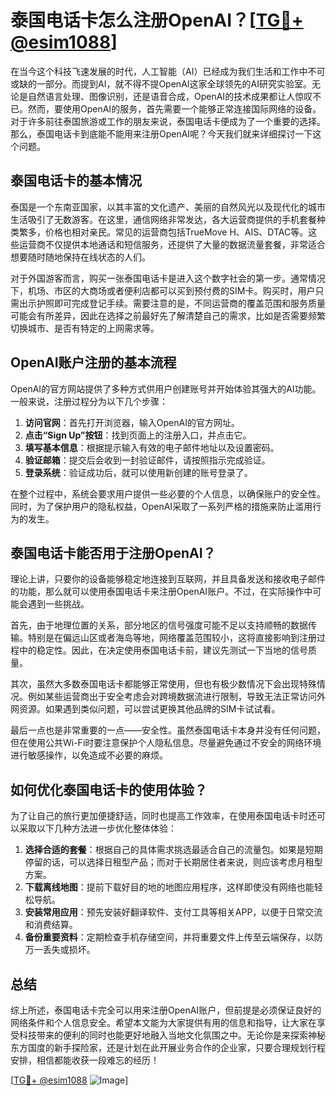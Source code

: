 # 泰国电话卡怎么注册OpenAI？[[TG💪+ @esim1088](https://t.me/s/esim1088)]

在当今这个科技飞速发展的时代，人工智能（AI）已经成为我们生活和工作中不可或缺的一部分。而提到AI，就不得不提OpenAI这家全球领先的AI研究实验室。无论是自然语言处理、图像识别，还是语音合成，OpenAI的技术成果都让人惊叹不已。然而，要使用OpenAI的服务，首先需要一个能够正常连接国际网络的设备。对于许多前往泰国旅游或工作的朋友来说，泰国电话卡便成为了一个重要的选择。那么，泰国电话卡到底能不能用来注册OpenAI呢？今天我们就来详细探讨一下这个问题。

## 泰国电话卡的基本情况

泰国是一个东南亚国家，以其丰富的文化遗产、美丽的自然风光以及现代化的城市生活吸引了无数游客。在这里，通信网络非常发达，各大运营商提供的手机套餐种类繁多，价格也相对亲民。常见的运营商包括TrueMove H、AIS、DTAC等。这些运营商不仅提供本地通话和短信服务，还提供了大量的数据流量套餐，非常适合想要随时随地保持在线状态的人们。

对于外国游客而言，购买一张泰国电话卡是进入这个数字社会的第一步。通常情况下，机场、市区的大商场或者便利店都可以买到预付费的SIM卡。购买时，用户只需出示护照即可完成登记手续。需要注意的是，不同运营商的覆盖范围和服务质量可能会有所差异，因此在选择之前最好先了解清楚自己的需求，比如是否需要频繁切换城市、是否有特定的上网需求等。

## OpenAI账户注册的基本流程

OpenAI的官方网站提供了多种方式供用户创建账号并开始体验其强大的AI功能。一般来说，注册过程分为以下几个步骤：

1. **访问官网**：首先打开浏览器，输入OpenAI的官方网址。
2. **点击“Sign Up”按钮**：找到页面上的注册入口，并点击它。
3. **填写基本信息**：根据提示输入有效的电子邮件地址以及设置密码。
4. **验证邮箱**：提交后会收到一封验证邮件，请按照指示完成验证。
5. **登录系统**：验证成功后，就可以使用新创建的账号登录了。

在整个过程中，系统会要求用户提供一些必要的个人信息，以确保账户的安全性。同时，为了保护用户的隐私权益，OpenAI采取了一系列严格的措施来防止滥用行为的发生。

## 泰国电话卡能否用于注册OpenAI？

理论上讲，只要你的设备能够稳定地连接到互联网，并且具备发送和接收电子邮件的功能，那么就可以使用泰国电话卡来注册OpenAI账户。不过，在实际操作中可能会遇到一些挑战。

首先，由于地理位置的关系，部分地区的信号强度可能不足以支持顺畅的数据传输。特别是在偏远山区或者海岛等地，网络覆盖范围较小，这将直接影响到注册过程中的稳定性。因此，在决定使用泰国电话卡前，建议先测试一下当地的信号质量。

其次，虽然大多数泰国电话卡都能够正常使用，但也有极少数情况下会出现特殊情况。例如某些运营商出于安全考虑会对跨境数据流进行限制，导致无法正常访问外网资源。如果遇到类似问题，可以尝试更换其他品牌的SIM卡试试看。

最后一点也是非常重要的一点——安全性。虽然泰国电话卡本身并没有任何问题，但在使用公共Wi-Fi时要注意保护个人隐私信息。尽量避免通过不安全的网络环境进行敏感操作，以免造成不必要的麻烦。

## 如何优化泰国电话卡的使用体验？

为了让自己的旅行更加便捷舒适，同时也提高工作效率，在使用泰国电话卡时还可以采取以下几种方法进一步优化整体体验：

1. **选择合适的套餐**：根据自己的具体需求挑选最适合自己的流量包。如果是短期停留的话，可以选择日租型产品；而对于长期居住者来说，则应该考虑月租型方案。
2. **下载离线地图**：提前下载好目的地的地图应用程序，这样即使没有网络也能轻松导航。
3. **安装常用应用**：预先安装好翻译软件、支付工具等相关APP，以便于日常交流和消费结算。
4. **备份重要资料**：定期检查手机存储空间，并将重要文件上传至云端保存，以防万一丢失或损坏。

## 总结

综上所述，泰国电话卡完全可以用来注册OpenAI账户，但前提是必须保证良好的网络条件和个人信息安全。希望本文能为大家提供有用的信息和指导，让大家在享受科技带来的便利的同时也能更好地融入当地文化氛围之中。无论你是来探索神秘东方国度的新手探险家，还是计划在此开展业务合作的企业家，只要合理规划行程安排，相信都能收获一段难忘的经历！

[[TG💪+ @esim1088](https://t.me/s/esim1088) ![Image](https://i.postimg.cc/4NQfJmqS/Snipaste-2025-05-13-00-14-12.png)]
